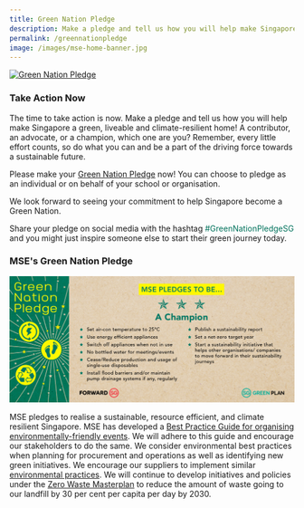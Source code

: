 ```yaml
---
title: Green Nation Pledge
description: Make a pledge and tell us how you will help make Singapore a green, liveable and climate-resilient home!
permalink: /greennationpledge
image: /images/mse-home-banner.jpg
---
```

<a href="http://go.gov.sg/greennationpledge"><img src="/images/GNPWebBanner.png" alt="Green Nation Pledge"></a>


### Take Action Now 

The time to take action is now. Make a pledge and tell us how you will help make Singapore a green, liveable and climate-resilient home! A contributor, an advocate, or a champion, which one are you? Remember, every little effort counts, so do what you can and be a part of the driving force towards a sustainable future.

Please make your [Green Nation Pledge](http://go.gov.sg/greennationpledge) now! You can choose to pledge as an individual or on behalf of your school or organisation. 

We look forward to seeing your commitment to help Singapore become a Green Nation.

<p> Share your pledge on social media with the hashtag <span style="color:#00725c">#GreenNationPledgeSG</span> and you might just inspire someone else to start their green journey today.</p>

### MSE's Green Nation Pledge

<img src="/images/GNP2022_MSEPledge_Web.png" alt="Green Nation Pledge">

MSE pledges to realise a sustainable, resource efficient, and climate resilient Singapore. MSE has developed a [Best Practice Guide for organising environmentally-friendly events](https://www.mse.gov.sg/resources/environmentally-friendly-events-guidelines.pdf). We will adhere to this guide and encourage our stakeholders to do the same. We consider environmental best practices when planning for procurement and operations as well as identifying new green initiatives. We encourage our suppliers to implement similar [environmental practices](http://www.mse.gov.sg/about-us/our-practices). We will continue to develop initiatives and policies under the [Zero Waste Masterplan](https://www.towardszerowaste.gov.sg/zero-waste-masterplan/) to reduce the amount of waste going to our landfill by 30 per cent per capita per day by 2030.
